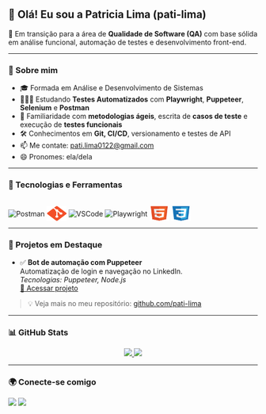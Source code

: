 ## 👋 Olá! Eu sou a Patricia Lima (pati-lima)

🎯 Em transição para a área de **Qualidade de Software (QA)** com base sólida em análise funcional, automação de testes e desenvolvimento front-end.

---

### 🧪 Sobre mim

- 🎓 Formada em Análise e Desenvolvimento de Sistemas  
- 👩🏻‍💻 Estudando **Testes Automatizados** com **Playwright**, **Puppeteer**, **Selenium** e **Postman**
- 🔎 Familiaridade com **metodologias ágeis**, escrita de **casos de teste** e execução de **testes funcionais**
- 🛠️ Conhecimentos em **Git, CI/CD**, versionamento e testes de API
- 📫 Me contate: pati.lima0122@gmail.com
- 😄 Pronomes: ela/dela

---

### 🧰 Tecnologias e Ferramentas
<div style="display: inline_block"><br>
  <img align="center" alt="Postman" height="30" width="40" src="https://www.vectorlogo.zone/logos/getpostman/getpostman-icon.svg">
  <img align="center" alt="Git" height="30" width="40" src="https://raw.githubusercontent.com/devicons/devicon/master/icons/git/git-original.svg">
  <img align="center" alt="VSCode" height="30" width="40" src="https://cdn.jsdelivr.net/gh/devicons/devicon/icons/vscode/vscode-original.svg" />
  <img align="center" alt="Playwright" height="30" width="40" src="https://playwright.dev/img/playwright-logo.svg" />
  <img align="center" alt="HTML" height="30" width="40" src="https://raw.githubusercontent.com/devicons/devicon/master/icons/html5/html5-original.svg">
  <img align="center" alt="CSS" height="30" width="40" src="https://raw.githubusercontent.com/devicons/devicon/master/icons/css3/css3-original.svg">
</div>

---

### 📌 Projetos em Destaque

- ✅ **Bot de automação com Puppeteer**  
  Automatização de login e navegação no LinkedIn.  
  *Tecnologias: Puppeteer, Node.js*  
  [🔗 Acessar projeto](https://github.com/pati-lima/bot-linkedin)

> 💡 Veja mais no meu repositório: [github.com/pati-lima](https://github.com/pati-lima)

---

### 📊 GitHub Stats

<div align="center">
  <a href="https://github.com/pati-lima">
    <img height="180em" src="https://github-readme-stats.vercel.app/api?username=pati-lima&show_icons=true&theme=dark&include_all_commits=true&count_private=true"/>
    <img height="180em" src="https://github-readme-stats.vercel.app/api/top-langs/?username=pati-lima&layout=compact&langs_count=7&theme=dark"/>
  </a>
</div>

---

### 🌍 Conecte-se comigo

<div>
  <a href="mailto:pati.lima0122@gmail.com"><img src="https://img.shields.io/badge/-Gmail-%23333?style=for-the-badge&logo=gmail&logoColor=white" target="_blank"></a>
  <a href="https://www.linkedin.com/in/patricialima25/" target="_blank"><img src="https://img.shields.io/badge/-LinkedIn-%230077B5?style=for-the-badge&logo=linkedin&logoColor=white" target="_blank"></a> 
</div>

